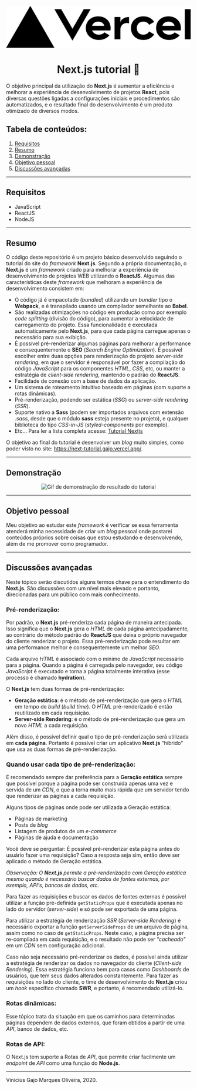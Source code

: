 <p align="center">
  <img src="nextjs-blog/public/vercel.svg" alt="Ícone da Vercel" />
  <h1 align="center">Next.js tutorial 🎉</h1>
</p>

O objetivo principal da utilização do **Next.js** é aumentar a eficiência e melhorar a experiência de desenvolvimento de projetos **React**, pois diversas questões ligadas a configurações iniciais e procedimentos são automatizados, e o resultado final do desenvolvimento é um produto otimizado de diversos modos.

## Tabela de conteúdos:

1. [Requisitos](#requisitos)
2. [Resumo](#resumo)
3. [Demonstração](#demonstração)
4. [Objetivo pessoal](#objetivo-pessoal)
5. [Discussões avançadas](#discussões-avançadas)

<hr>

## Requisitos

- JavaScript
- ReactJS
- NodeJS

<hr>

## Resumo

O código deste repositório é um projeto básico desenvolvido seguindo o tutorial do site do _framework_ **Next.js**.
Segundo a própria documentação, o **Next.js** é um _framework_ criado para melhorar a experiência de desenvolvimento de projetos WEB utilizando o **ReactJS**.
Algumas das características deste _framework_ que melhoram a experiência de desenvolvimento consistem em:

- O código já é empacotado (_bundled_) utilizando um _bundler_ tipo o **Webpack**, e é transpilado usando um compilador semelhante ao **Babel**.
- São realizadas otimizações no código em produção como por exemplo _code splitting_ (divisão do código), para aumentar a velocidade de carregamento do projeto. Essa funcionalidade é executada automaticamente pelo **Next.js**, para que cada página carregue apenas o necessário para sua exibição.
- É possível pré-renderizar algumas páginas para melhorar a performance e consequentemente o **SEO** (_Search Engine Optimization_). É possível escolher entre duas opções para renderização do projeto _server-side rendering_, em que o servidor é responsável por fazer a compilação do código _JavaScript_ para os componentes _HTML_, _CSS_, etc, ou manter a estratégia de _client-side rendering_, mantendo o padrão do **ReactJS**.
- Facilidade de conexão com a base de dados da aplicação.
- Um sistema de roteamento intuitivo baseado em páginas (com suporte a rotas dinâmicas).
- Pré-renderização, podendo ser estática (_SSG_) ou _server-side rendering_ (_SSR_).
- Suporte nativo a **Sass** (podem ser importados arquivos com extensão _.sass_, desde que o módulo **sass** esteja presente no projeto), e qualquer biblioteca do tipo _CSS-in-JS_ (_styled-components_ por exemplo).
- Etc... Para ler a lista completa acesse: [Tutorial Nextjs](https://nextjs.org/learn/basics/create-nextjs-app)

O objetivo ao final do tutorial é desenvolver um _blog_ muito simples, como poder visto no site: https://next-tutorial.gajo.vercel.app/.

<hr>

## Demonstração

<p align="center">
  <img src="assets-readme/site-demonstration.gif" alt="Gif de demonstração do resultado do tutorial" />
</p>

<hr>

## Objetivo pessoal

Meu objetivo ao estudar este _framework_ é verificar se essa ferramenta atenderá minha necessidade de criar um _blog_ pessoal onde postarei conteúdos próprios sobre coisas que estou estudando e desenvolvendo, além de me promover como programador.

<hr>

## Discussões avançadas

Neste tópico serão discutidos alguns termos chave para o entendimento do **Next.js**. São discussões com um nível mais elevado e portanto, direcionadas para um público com mais conhecimento.

### Pré-renderização:

Por padrão, o **Next.js** pré-renderiza cada página de maneira antecipada. Isso significa que o **Next.js** gera o _HTML_ de cada página antecipadamente, ao contrário do método padrão do **ReactJS** que deixa o próprio navegador do cliente renderizar o projeto. Essa pré-renderização pode resultar em uma performance melhor e consequentemente um melhor _SEO_.

Cada arquivo _HTML_ é associado com o mínimo de _JavaScript_ necessário para a página. Quando a página é carregada pelo navegador, seu código _JavaScript_ é executado e torna a página totalmente interativa (esse processo é chamado **hydration**).

O **Next.js** tem duas formas de pré-renderização:

- **Geração estática**: é o método de pré-renderização que gera o _HTML_ em tempo de _build_ (_build time_). O _HTML_ pré-renderizado é então reutilizado em cada requisição.
- **Server-side Rendering**: é o método de pré-renderização que gera um novo _HTML_ a cada requisição.

Além disso, é possível definir qual o tipo de pré-renderização será utilizada em **cada página**. Portanto é possível criar um aplicativo **Next.js** "híbrido" que usa as duas formas de pré-renderização.

### Quando usar cada tipo de pré-renderização:

É recomendado sempre dar preferência para a **Geração estática** sempre que possível porque a página pode ser construída apenas uma vez e servida de um _CDN_, o que a torna muito mais rápida que um servidor tendo que renderizar as páginas a cada requisição.

Alguns tipos de páginas onde pode ser utilizada a Geração estática:

- Páginas de marketing
- Posts de _blog_
- Listagem de produtos de um _e-commerce_
- Páginas de ajuda e documentação

Você deve se perguntar: É possível pré-renderizar esta página antes do usuário fazer uma requisição? Caso a resposta seja sim, então deve ser aplicado o método de Geração estática.

_Observação: O **Next.js** permite a pré-renderização com Geração estática mesmo quando é necessário buscar dados de fontes externas, por exemplo, API's, bancos de dados, etc._

Para fazer as requisições e buscar os dados de fontes externas é possível utilizar a função pré-definida `getStaticProps` que é executada apenas no lado do servidor (_server-side_) e só pode ser exportada de uma página.

Para utilizar a estratégia de renderização _SSR_ (_Server-side Rendering_) é necessário exportar a função `getServerSideProps` de um arquivo de página, assim como no caso de `getStaticProps`. Neste caso, a página precisa ser re-compilada em cada requisição, e o resultado não pode ser _"cacheado"_ em um _CDN_ sem configuração adicional.

Caso não seja necessário pré-renderizar os dados, é possível ainda utilizar a estratégia de renderizar os dados no navegador do cliente (_Client-side Rendering_). Essa estratégia funciona bem para casos como _Dashboards_ de usuários, que tem seus dados alterados constantemente. Para fazer as requisições no lado do cliente, o time de desenvolvimento do **Next.js** criou um _hook_ específico chamado **SWR**, e portanto, é recomendado utilizá-lo.

### Rotas dinâmicas:

Esse tópico trata da situação em que os caminhos para determinadas páginas dependem de dados externos, que foram obtidos a partir de uma _API_, banco de dados, etc.

### Rotas de API:

O Next.js tem suporte a Rotas de _API_, que permite criar facilmente um _endpoint_ de _API_ como uma função do **Node.js**.

<hr>

Vinícius Gajo Marques Oliveira, 2020.
